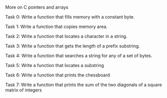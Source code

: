 More on C pointers and arrays

Task 0: Write a function that fills memory with a constant byte.

Task 1: Write a function that copies memory area.

Task 2: Write a function that locates a character in a string.

Task 3: Write a function that gets the length of a prefix substring.

Task 4: Write a function that searches a string for any of a set of bytes.

Task 5: Write a function that locates a substring

Task 6: Write a function that prints the chessboard

Task 7: Write a function that prints the sum of the two diagonals of a square matrix of integers